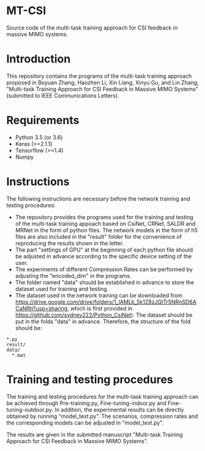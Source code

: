 # MT-CSI
Source code of the multi-task training approach for CSI feedback in massive MIMO systems.

# Introduction
This repository contains the programs of the multi-task training approach proposed in Boyuan Zhang, Haozhen Li, Xin Liang, Xinyu Gu, and Lin Zhang, "Multi-task Training Approach for CSI Feedback in Massive MIMO Systems" (submitted to IEEE Communications Letters).

# Requirements
- Python 3.5 (or 3.6)
- Keras (>=2.1.1)
- Tensorflow (>=1.4)
- Numpy

# Instructions
The following instructions are necessary before the network training and testing procedures:
- The repository provides the programs used for the training and testing of the multi-task training appoach based on CsiNet, CRNet, SALDR and MRNet in the form of python files. The network models in the form of h5 files are also included in the "result" folder for the convenience of reproducing the results shown in the letter.
- The part "settings of GPU" at the beginning of each python file should be adjusted in advance according to the specific device setting of the user.
- The experiments of different Compression Rates can be performed by adjusting the "encoded_dim" in the programs.
- The folder named "data" should be established in advance to store the dataset used for training and testing.
- The dataset used in the network training can be downloaded from https://drive.google.com/drive/folders/1_lAMLk_5k1Z8zJQlTr5NRnSD6ACaNRtj?usp=sharing, which is first provided in https://github.com/sydney222/Python_CsiNet). The dataset should be put in the folds "data" in advance.
Therefore, the structure of the fold should be:
```
*.py
result/
data/
  *.mat
```
# Training and testing procedures 
The training and testing procedures for the multi-task training approach can be achieved through Pre-training.py, Fine-tuning-indoor.py and Fine-tuning-outdoor.py. In addition, the experimental results can be directly obtained by running "model_test.py". The scenarios, compression rates and the corresponding models can be adjusted in "model_test.py".

The results are given in the submitted manuscript "Multi-task Training Approach for CSI Feedback in Massive MIMO Systems".
